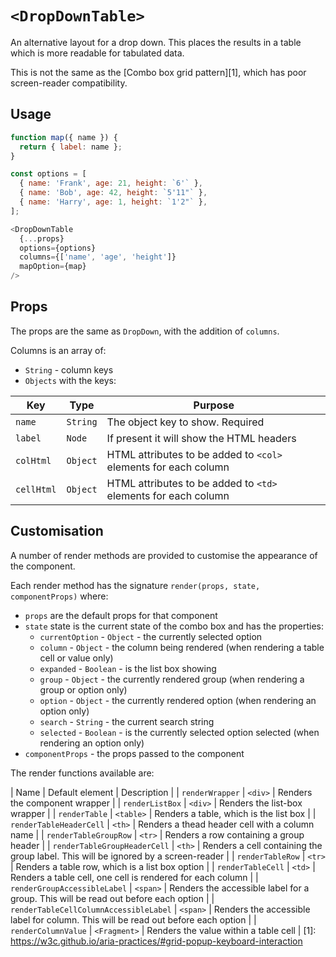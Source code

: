# `<DropDownTable>`

An alternative layout for a drop down.  This places the results in a table which is more readable for tabulated data.

This is not the same as the [Combo box grid pattern][1], which has poor screen-reader compatibility.

## Usage

```js
function map({ name }) {
  return { label: name };
}

const options = [
  { name: 'Frank', age: 21, height: `6'` },
  { name: 'Bob', age: 42, height: `5'11"` },
  { name: 'Harry', age: 1, height: `1'2"` },
];

<DropDownTable
  {...props}
  options={options}
  columns={['name', 'age', 'height']} 
  mapOption={map}
/>
```

## Props

The props are the same as `DropDown`, with the addition of `columns`.

Columns is an array of:

- `String` - column keys
- `Objects` with the keys:

| Key        | Type     | Purpose                                                         |
| ----       | ----     | ----                                                            |
| `name`     | `String` | The object key to show.  Required                               |
| `label`    | `Node`   | If present it will show the HTML headers                        |
| `colHtml`  | `Object` | HTML attributes to be added to `<col>` elements for each column |
| `cellHtml` | `Object` | HTML attributes to be added to `<td>` elements for each column  |


## Customisation

A number of render methods are provided to customise the appearance of the component.

Each render method has the signature `render(props, state, componentProps)` where:

- `props` are the default props for that component
- `state` state is the current state of the combo box and has the properties:
  - `currentOption` - `Object` - the currently selected option
  - `column` - `Object` - the column being rendered (when rendering a table cell or value only)
  - `expanded` - `Boolean` - is the list box showing
  - `group` - `Object` - the currently rendered group (when rendering a group or option only)
  - `option` - `Object` - the currently rendered option (when rendering an option only)
  - `search` - `String` - the current search string
  - `selected` - `Boolean` - is the currently selected option selected (when rendering an option only)
- `componentProps` - the props passed to the component

The render functions available are:

| Name                                   | Default element | Description                                                                         |
| `renderWrapper`                        | `<div>`         | Renders the component wrapper                                                       |
| `renderListBox`                        | `<div>`         | Renders the list-box wrapper                                                        |
| `renderTable`                          | `<table>`       | Renders a table, which is the list box                                              |
| `renderTableHeaderCell`                | `<th>`          | Renders a thead header cell with a column name                                      |
| `renderTableGroupRow`                  | `<tr>`          | Renders a row containing a group header                                             |
| `renderTableGroupHeaderCell`           | `<th>`          | Renders a cell containing the group label. This will be ignored by a screen-reader  |
| `renderTableRow`                       | `<tr>`          | Renders a table row, which is a list box option                                     |
| `renderTableCell`                      | `<td>`          | Renders a table cell, one cell is rendered for each column                          |
| `renderGroupAccessibleLabel`           | `<span>`        | Renders the accessible label for a group.  This will be read out before each option |
| `renderTableCellColumnAccessibleLabel` | `<span>`        | Renders the accessible label for column.  This will be read out before each option  |
| `renderColumnValue`                    | `<Fragment>`    | Renders the value within a table cell                                               |
[1]: https://w3c.github.io/aria-practices/#grid-popup-keyboard-interaction
